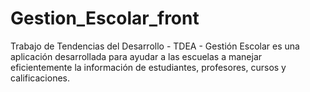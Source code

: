 # Gestion_Escolar_front
Trabajo de Tendencias del Desarrollo -  TDEA - Gestión Escolar es una aplicación desarrollada para ayudar a las escuelas a manejar eficientemente la información de estudiantes, profesores, cursos y calificaciones.
